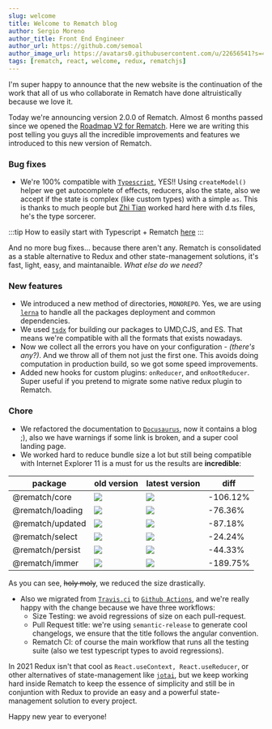 ```yaml
---
slug: welcome
title: Welcome to Rematch blog
author: Sergio Moreno
author_title: Front End Engineer
author_url: https://github.com/semoal
author_image_url: https://avatars0.githubusercontent.com/u/22656541?s=460&u=47ba975957ce32b2fccc3690939f2f75c765b263&v=4
tags: [rematch, react, welcome, redux, rematchjs]
---
```


I'm super happy to announce that the new website is the continuation of the work that all of us who collaborate in Rematch have done altruistically because we love it.

Today we're announcing version 2.0.0 of Rematch. Almost 6 months passed since we opened the [Roadmap V2 for Rematch](https://github.com/rematch/rematch/issues/792). Here we are writing this post telling you guys all the incredible improvements and features we introduced to this new version of Rematch.

### Bug fixes
 - We're 100% compatible with [`Typescript`](https://www.typescriptlang.org/), YES!! Using `createModel()` helper we get autocomplete of effects, reducers, also the state, also we accept if the state is complex (like custom types) with a simple `as`. This is thanks to much people but [Zhi Tian](https://github.com/tianzhich) worked hard here with d.ts files, he's the type sorcerer.

:::tip
How to easily start with Typescript + Rematch [here](/docs/getting-started/installation)
:::

And no more bug fixes... because there aren't any. Rematch is consolidated as a stable alternative to Redux and other state-management solutions, it's fast, light, easy, and maintanaible. *What else do we need?*

### New features

- We introduced a new method of directories, `MONOREPO`. Yes, we are using [`lerna`](https://github.com/lerna/lerna) to handle all the packages deployment and common dependencies.
- We used [`tsdx`](https://github.com/formium/tsdx) for building our packages to UMD,CJS, and ES. That means we're compatible with all the formats that exists nowadays.
- Now we collect all the errors you have on your configuration - *(there's any?)*. And we throw all of them not just the first one. This avoids doing computation in production build, so we got some speed improvements.
- Added new hooks for custom plugins: `onReducer`, and `onRootReducer`. Super useful if you pretend to migrate some native redux plugin to Rematch.

### Chore

- We refactored the documentation to [`Docusaurus`](https://v2.docusaurus.io/), now it contains a blog ;), also we have warnings if some link is broken, and a super cool landing page.
- We worked hard to reduce bundle size a lot but still being compatible with Internet Explorer 11 is a must for us the results are **incredible**:

|package|old version|latest version|diff|
|-------|-----------|--------------|----|
|@rematch/core|![](https://badgen.net/bundlephobia/min/@rematch/core@1.4.0)|![](https://badgen.net/bundlephobia/min/@rematch/core@latest)|-106.12%|
|@rematch/loading|![](https://badgen.net/bundlephobia/min/@rematch/loading@1.2.1)|![](https://badgen.net/bundlephobia/min/@rematch/loading@latest)|-76.36%|
|@rematch/updated|![](https://badgen.net/bundlephobia/min/@rematch/updated@0.1.5)|![](https://badgen.net/bundlephobia/min/@rematch/updated@latest)|-87.18%|
|@rematch/select|![](https://badgen.net/bundlephobia/min/@rematch/select@2.0.5)|![](https://badgen.net/bundlephobia/min/@rematch/select@latest)|-24.24%|
|@rematch/persist|![](https://badgen.net/bundlephobia/min/@rematch/persist@1.1.6)|![](https://badgen.net/bundlephobia/min/@rematch/persist@latest)|-44.33%|
|@rematch/immer|![](https://badgen.net/bundlephobia/min/@rematch/immer@1.2.0)|![](https://badgen.net/bundlephobia/min/@rematch/immer@latest)|-189.75%|

As you can see, <s>holy moly</s>, we reduced the size drastically.
- Also we migrated from [`Travis.ci`](https://travis-ci.org/) to [`Github Actions`](https://github.com/features/actions), and we're really happy with the change because we have three workflows:
    - Size Testing: we avoid regressions of size on each pull-request.
    - Pull Request title: we're using `semantic-release` to generate cool changelogs, we ensure that the title follows the angular convention.
    - Rematch CI: of course the main workflow that runs all the testing suite (also we test typescript types to avoid regressions).

In 2021 Redux isn't that cool as `React.useContext, React.useReducer`, or other alternatives of state-management like [`jotai`](https://github.com/pmndrs/jotai), but we keep working hard inside Rematch to keep the essence of simplicity and still be in conjuntion with Redux to provide an easy and a powerful state-management solution to every project.

Happy new year to everyone!
